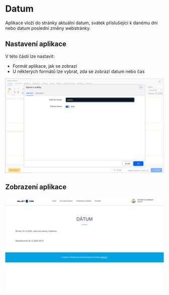 # Datum

Aplikace vloží do stránky aktuální datum, svátek příslušející k danému dni nebo datum poslední změny webstránky.

## Nastavení aplikace

V této části lze nastavit:
- Formát aplikace, jak se zobrazí
- U některých formátů lze vybrat, zda se zobrazí datum nebo čas

![](editor.png)

## Zobrazení aplikace

![](app-date.png)
